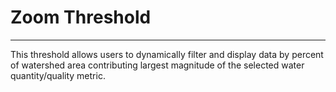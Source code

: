 # Zoom Threshold

***

This threshold allows users to dynamically filter and display data by percent of watershed area contributing largest magnitude of the selected water quantity/quality metric.
